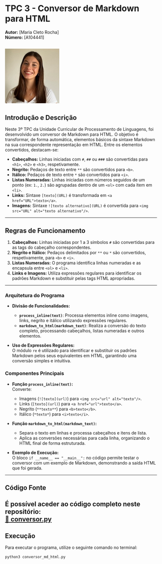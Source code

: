 # TPC 3 - Conversor de Markdown para HTML 

**Autor:** [Maria Cleto Rocha]  
**Número:** [A104441]

![Fotografia do Estudante](mariafoto.jpeg)
---

## Introdução e Descrição
Neste 3º TPC da Unidade Curricular de Processamento de Linguagens, foi desenvolvido um conversor de Markdown para HTML. O objetivo é transformar, de forma automática, elementos básicos da sintaxe Markdown na sua correspondente representação em HTML. Entre os elementos convertidos, destacam-se:

- **Cabeçalhos:** Linhas iniciadas com `#`, `##` ou `###` são convertidas para `<h1>`, `<h2>` e `<h3>`, respetivamente.
- **Negrito:** Pedaços de texto entre `**` são convertidos para `<b>`.
- **Itálico:** Pedaços de texto entre `*` são convertidos para `<i>`.
- **Listas Numeradas:** Linhas iniciadas com números seguidos de um ponto (ex: `1.`, `2.`) são agrupadas dentro de um `<ol>` com cada item em `<li>`.
- **Links:** Sintaxe `[texto](URL)` é transformada em `<a href="URL">texto</a>`.
- **Imagens:** Sintaxe `![texto alternativo](URL)` é convertida para `<img src="URL" alt="texto alternativo"/>`.

---

## Regras de Funcionamento
1. **Cabeçalhos:** Linhas iniciadas por 1 a 3 símbolos `#` são convertidas para as tags do cabeçalho correspondentes.
2. **Negrito e Itálico:** Pedaços delimitados por `**` ou `*` são convertidos, respetivamente, para `<b>` e `<i>`.
3. **Listas Numeradas:** O programa identifica linhas numeradas e as encapsula entre `<ol>` e `<li>`.
4. **Links e Imagens:** Utiliza expressões regulares para identificar os padrões Markdown e substituir pelas tags HTML apropriadas.

---

### **Arquitetura do Programa**
- **Divisão de Funcionalidades:**
  - **`process_inline(text)`**: Processa elementos inline como imagens, links, negrito e itálico utilizando expressões regulares.
  - **`markdown_to_html(markdown_text)`**: Realiza a conversão do texto completo, processando cabeçalhos, listas numeradas e outros elementos.

- **Uso de Expressões Regulares:**  
  O módulo `re` é utilizado para identificar e substituir os padrões Markdown pelos seus equivalentes em HTML, garantindo uma conversão simples e intuitiva.

### **Componentes Principais**
- **Função `process_inline(text)`:**  
  Converte:
  - Imagens (`![texto](url)`) para `<img src="url" alt="texto"/>`.
  - Links (`[texto](url)`) para `<a href="url">texto</a>`.
  - Negrito (`**texto**`) para `<b>texto</b>`.
  - Itálico (`*texto*`) para `<i>texto</i>`.

- **Função `markdown_to_html(markdown_text)`:**  
  - Separa o texto em linhas e processa cabeçalhos e itens de lista.
  - Aplica as conversões necessárias para cada linha, organizando o HTML final de forma estruturada.
  
- **Exemplo de Execução:**  
  O bloco `if __name__ == "__main__":` no código permite testar o conversor com um exemplo de Markdown, demonstrando a saída HTML que foi gerada.

---

## **Código Fonte**
É possível aceder ao código completo neste repositório:  
[🔗 conversor.py](https://github.com/MariaCletoR/PL2025-A104441/blob/main/TPC3/conversor.py)
---

## **Execução**
Para executar o programa, utilize o seguinte comando no terminal:

```sh
python3 conversor_md_html.py
